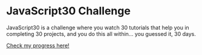 # JavaScript30 Challenge

JavaScript30 is a challenge where you watch 30 tutorials that help you in completing 30 projects, and you do this all within... you guessed it, 30 days.

[Check my progress here!](https://ggstrafez.github.io/javascript30/)